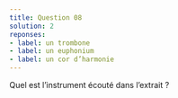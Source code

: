 ```yaml
---
title: Question 08
solution: 2
reponses:
- label: un trombone
- label: un euphonium
- label: un cor d’harmonie
---
```


Quel est l’instrument écouté dans l’extrait ?
